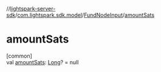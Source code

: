 //[lightspark-server-sdk](../../../index.md)/[com.lightspark.sdk.model](../index.md)/[FundNodeInput](index.md)/[amountSats](amount-sats.md)

# amountSats

[common]\
val [amountSats](amount-sats.md): [Long](https://kotlinlang.org/api/latest/jvm/stdlib/kotlin/-long/index.html)? = null
